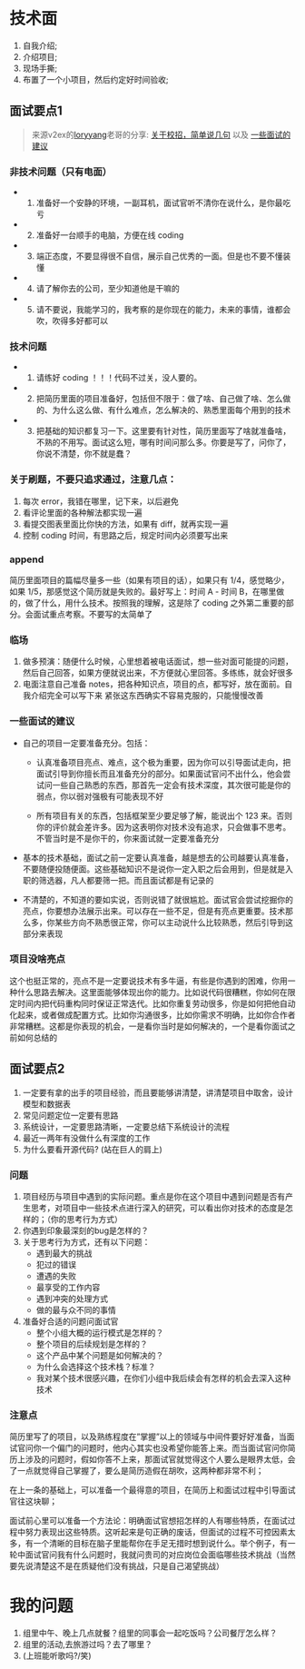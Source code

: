 # 技术面

1. 自我介绍;
2. 介绍项目;
3. 现场手撕;
4. 布置了一个小项目，然后约定好时间验收;
    
## 面试要点1
> 来源v2ex的[loryyang](https://www.v2ex.com/member/loryyang)老哥的分享: [关于校招，简单说几句](https://www.v2ex.com/t/496089) 以及 [一些面试的建议](https://www.v2ex.com/t/558746)

### 非技术问题（只有电面）
- 1. 准备好一个安静的环境，一副耳机，面试官听不清你在说什么，是你最吃亏
- 2. 准备好一台顺手的电脑，方便在线 coding
- 3. 端正态度，不要显得很不自信，展示自己优秀的一面。但是也不要不懂装懂
- 4. 请了解你去的公司，至少知道他是干嘛的
- 5. 请不要说，我能学习的，我考察的是你现在的能力，未来的事情，谁都会吹，吹得多好都可以

### 技术问题
- 1. 请练好 coding ！！！代码不过关，没人要的。
- 2. 把简历里面的项目准备好，包括但不限于：做了啥、自己做了啥、怎么做的、为什么这么做、有什么难点，怎么解决的、熟悉里面每个用到的技术
- 3. 把基础的知识都复习一下。这里要有针对性，简历里面写了啥就准备啥，不熟的不用写。面试这么短，哪有时间问那么多。你要是写了，问你了，你说不清楚，你不就是蠢？

### 关于刷题，不要只追求通过，注意几点：
1. 每次 error，我错在哪里，记下来，以后避免
2. 看评论里面的各种解法都实现一遍
3. 看提交图表里面比你快的方法，如果有 diff，就再实现一遍
4. 控制 coding 时间，有思路之后，规定时间内必须要写出来

### append
简历里面项目的篇幅尽量多一些（如果有项目的话），如果只有 1/4，感觉略少，如果 1/5，那感觉这个简历就是失败的。最好写上：时间 A - 时间 B，在哪里做的，做了什么，用什么技术。按照我的理解，这是除了 coding 之外第二重要的部分。会面试重点考察。不要写的太简单了

### 临场
1. 做多预演：随便什么时候，心里想着被电话面试，想一些对面可能提的问题，然后自己回答，如果方便就说出来，不方便就心里回答。多练练，就会好很多
2. 电面注意自己准备 notes，把各种知识点，项目的点，都写好，放在面前。自我介绍完全可以写下来
紧张这东西确实不容易克服的，只能慢慢改善

### 一些面试的建议
- 自己的项目一定要准备充分。包括：
    - 认真准备项目亮点、难点，这个极为重要，因为你可以引导面试走向，把面试引导到你擅长而且准备充分的部分。如果面试官问不出什么，他会尝试问一些自己熟悉的东西，那首先一定会有技术深度，其次很可能是你的弱点，你以弱对强极有可能表现不好

    - 所有项目有关的东西，包括框架至少要足够了解，能说出个 123 来。否则你的评价就会差许多。因为这表明你对技术没有追求，只会做事不思考。不管当时是不是你干的，你来面试就一定要准备充分

- 基本的技术基础，面试之前一定要认真准备，越是想去的公司越要认真准备，不要随便投随便面。这些基础知识不是说你一定入职之后会用到，但是就是入职的筛选器，凡人都要筛一把。而且面试都是有记录的

- 不清楚的，不知道的要如实说，否则说错了就很尴尬。面试官会尝试挖掘你的亮点，你要想办法展示出来。可以存在一些不足，但是有亮点更重要。技术那么多，你某些方向不熟悉很正常，你可以主动说什么比较熟悉，然后引导到这部分来表现

### 项目没啥亮点
这个也挺正常的，亮点不是一定要说技术有多牛逼，有些是你遇到的困难，你用一种什么思路去解决。这里面能够体现出你的能力。比如说代码很糟糕，你如何在限定时间内把代码重构同时保证正常迭代。比如你重复劳动很多，你是如何把他自动化起来，或者做成配置方式。比如你沟通很多，比如你需求不明确，比如你合作者非常糟糕。这都是你表现的机会，一是看你当时是如何解决的，一个是看你面试之前如何总结的


## 面试要点2
1. 一定要有拿的出手的项目经验，而且要能够讲清楚，讲清楚项目中取舍，设计模型和数据表
2. 常见问题定位一定要有思路
3. 系统设计，一定要思路清晰，一定要总结下系统设计的流程
4. 最近一两年有没做什么有深度的工作
5. 为什么要看开源代码? (站在巨人的肩上)

### 问题
1. 项目经历与项目中遇到的实际问题。重点是你在这个项目中遇到问题是否有产生思考，对项目中一些技术点进行深入的研究，可以看出你对技术的态度是怎样的；（你的思考行为方式）
2. 你遇到印象最深刻的bug是怎样的？
3. 关于思考行为方式，还有以下问题：
    - 遇到最大的挑战
    - 犯过的错误
    - 遭遇的失败
    - 最享受的工作内容
    - 遇到冲突的处理方式
    - 做的最与众不同的事情
4. 准备好合适的问题问面试官
    - 整个小组大概的运行模式是怎样的？
    - 整个项目的后续规划是怎样的？
    - 这个产品中某个问题是如何解决的？
    - 为什么会选择这个技术栈？标准？
    - 我对某个技术很感兴趣，在你们小组中我后续会有怎样的机会去深入这种技术

### 注意点
简历里写了的项目，以及熟练程度在”掌握”以上的领域与中间件要好好准备，当面试官问你一个偏门的问题时，他内心其实也没希望你能答上来。而当面试官问你简历上涉及的问题时，假如你答不上来，那面试官就觉得这个人要么是眼界太低，会了一点就觉得自己掌握了，要么是简历造假在胡吹，这两种都非常不利；

在上一条的基础上，可以准备一个最得意的项目，在简历上和面试过程中引导面试官往这块聊；

面试前心里可以准备一个方法论：明确面试官想招怎样的人有哪些特质，在面试过程中努力表现出这些特质。这听起来是句正确的废话，但面试的过程不可控因素太多，有一个清晰的目标在脑子里能帮你在手足无措时想到说什么。举个例子，有一轮中面试官问我有什么问题时，我就问贵司的对应岗位会面临哪些技术挑战（当然要先说清楚这不是在质疑他们没有挑战，只是自己渴望挑战）


# 我的问题
1. 组里中午、晚上几点就餐？组里的同事会一起吃饭吗？公司餐厅怎么样？
2. 组里的活动,去旅游过吗？去了哪里？
3. (上班能听歌吗?/笑)



